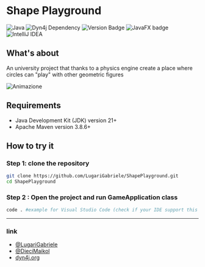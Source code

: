 # Shape Playground 
![Java](https://img.shields.io/badge/java_21-%23ED8B00.svg?style=for-the-badge&logo=java&logoColor=white)
![Dyn4j Dependency](https://img.shields.io/badge/Dyn4j_5.0.2-%231E90FF.svg?style=for-the-badge&logo=javafx&logoColor=white)
![Version Badge](https://img.shields.io/badge/Version_1.0-%23228B22.svg?style=for-the-badge&logo=javafx&logoColor=white)
![JavaFX badge](https://img.shields.io/badge/javafx-%23FF0000.svg?style=for-the-badge&logo=javafx&logoColor=white)
![IntelliJ IDEA](https://img.shields.io/badge/IntelliJIDEA-000000.svg?style=for-the-badge&logo=intellij-idea&logoColor=white)

## What's about
An university project that thanks to a physics engine create a place where circles can "play" with other geometric figures

![Animazione](https://i.imgur.com/MF9CmsZ.gif)

## Requirements
* Java Development Kit (JDK) version 21+
* Apache Maven  version 3.8.6+

## How to try it
### Step 1: clone the repository
```sh
git clone https://github.com/LugariGabriele/ShapePlayground.git
cd ShapePlayground
```
### Step 2 : Open the project and run GameApplication class
```sh
code . #example for Visual Studio Code (check if your IDE support this feature)
```
---
### link
* [@LugariGabriele](https://github.com/LugariGabriele)
* [@DieciMaikol](https://github.com/DieciMaikol)
* [dyn4j.org](https://dyn4j.org)



  









